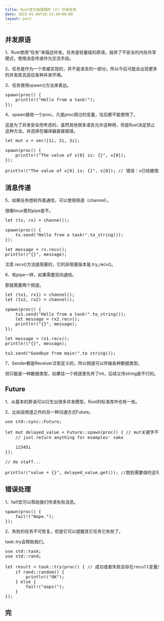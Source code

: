```yaml
---
title: Rust官方指南摘抄（八）并发任务
date: 2015-01-06T18:13:30+00:00
layout: post
---
```


## 并发原语

1、Rust使用“任务”来描述并发。任务是轻量级的原语，抛弃了不安全的内存共享模式，使用消息传递作为交流手段。

2、任务是作为一个库被实现的，并不是语言的一部分。所以今后可能会出现更多的并发库去适应各种并发环境。

3、任务使用spawn()方法来表达。

<pre>spawn(proc() {
    println!("Hello from a task!");
});
</pre>

4、spawn接收一个proc，凡是proc用过的变量，往后都不能使用了。
  
这是为了并发安全而考虑的，虽然其他很多语言允许这种用，但是Rust决定禁止这种方法，并选择在编译器直接报错。

<pre>let mut x = vec![1i, 2i, 3i];

spawn(proc() {
    println!("The value of x[0] is: {}", x[0]);
});

println!("The value of x[0] is: {}", x[0]); // 错误：x已经被借走了
</pre>

## 消息传递

5、如果任务想和外面通信，可以使用频道（channel）。
  
很像linux里的pipe是不。

<pre>let (tx, rx) = channel();

spawn(proc() {
    tx.send("Hello from a task!".to_string());
});

let message = rx.recv();
println!("{}", message);
</pre>

注意.recv()方法是阻塞的，它的非阻塞版本是.try_recv()。

6、和pipe一样，如果需要双向通信。
  
那就需要两个频道。

<pre>let (tx1, rx1) = channel();
let (tx2, rx2) = channel();

spawn(proc() {
    tx1.send("Hello from a task!".to_string());
    let message = rx2.recv();
    println!("{}", message);
});

let message = rx1.recv();
println!("{}", message);

tx2.send("Goodbye from main!".to_string());
</pre>

7、Sender都是Receiver泛型定义的，所以频道可以传输各种数据类型。
  
但只能是一种数据类型，如果往一个频道里先传了int，后续又传string是不行的。

## Future

1、从基本的原语可以衍生出很多并发模型，Rust的标准库中也有一些。

2、比如说频道之外的另一种沟通方式Future。

<pre>use std::sync::Future;

let mut delayed_value = Future::spawn(proc() { // mut关键字不可或缺。因为计算出结果后，需要重新赋值
    // just return anything for examples' sake

    12345i
});

// do staff...

println!("value = {}", delayed_value.get()); //跑到需要值的这句的时候，如果proc已经跑完了，就直接拿到值了。如果还没跑完，会block到跑完。
</pre>

## 错误处理

1、fail!宏可以帮助我们传递失败消息。

<pre>spawn(proc() {
    fail!("Nope.");
});
</pre>

2、失败的任务不可恢复。但是它可以提醒其它任务它失败了。
  
task::try会帮助我们。

<pre>use std::task;
use std::rand;

let result = task::try(proc() { // 成功或者失败会存在result变量里
    if rand::random() {
        println!("OK");
    } else {
        fail!("oops!");
    }
});
</pre>

## 完
